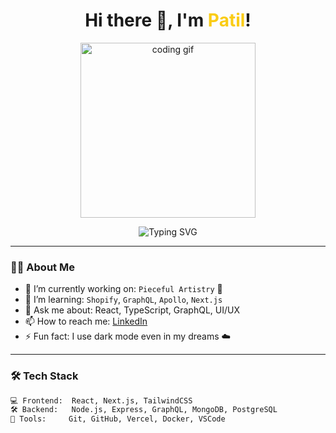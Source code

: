 <!-- GitHub Profile README for mrPatil90 -->

<h1 align="center">
  Hi there 👋, I'm <span style="color:#facc15;">Patil</span>!
</h1>
<p align="center">
  <img src="https://media.giphy.com/media/qgQUggAC3Pfv687qPC/giphy.gif" width="280" alt="coding gif">
</p>

<p align="center">
  <img src="https://readme-typing-svg.herokuapp.com?font=Fira+Code&size=24&pause=1000&color=FACC15&center=true&vCenter=true&width=435&lines=Full+Stack+Developer;TypeScript+%7C+Next.js+%7C+GraphQL+lover;Crafting+Beautiful+UIs+and+Clean+APIs" alt="Typing SVG" />
</p>

---

### 👨‍💻 About Me

- 🔭 I’m currently working on: `Pieceful Artistry` 🎨  
- 🌱 I’m learning: `Shopify`, `GraphQL`, `Apollo`, `Next.js`  
- 💬 Ask me about: React, TypeScript, GraphQL, UI/UX  
- 📫 How to reach me: [LinkedIn](https://linkedin.com/in/mrpatil90)  
- ⚡ Fun fact: I use dark mode even in my dreams ☁️

---

### 🛠️ Tech Stack

```bash
💻 Frontend:  React, Next.js, TailwindCSS  
🛠️ Backend:   Node.js, Express, GraphQL, MongoDB, PostgreSQL  
🔧 Tools:     Git, GitHub, Vercel, Docker, VSCode
